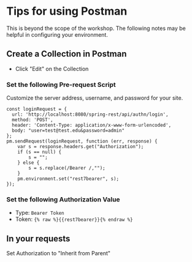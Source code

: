 # Tips for using Postman
This is beyond the scope of the workshop.  The following notes may be helpful in configuring your environment.

## Create a Collection in Postman
- Click "Edit" on the Collection

### Set the following Pre-request Script
Customize the server address, username, and password for your site.
```
const loginRequest = {
  url: 'http://localhost:8080/spring-rest/api/authn/login',
  method: 'POST',
  header: 'Content-Type: application/x-www-form-urlencoded',
  body: "user=test@test.edu&password=admin"
};
pm.sendRequest(loginRequest, function (err, response) {
    var s = response.headers.get("Authorization");
    if (s == null) {
        s = "";
    } else {
        s = s.replace(/Bearer /,"");
    }
    pm.environment.set("rest7bearer", s);
});
```

### Set the following Authorization Value

- Type: `Bearer Token`
- Token: `{% raw %}{{rest7bearer}}{% endraw %}`

## In your requests

Set Authorization to "Inherit from Parent"
